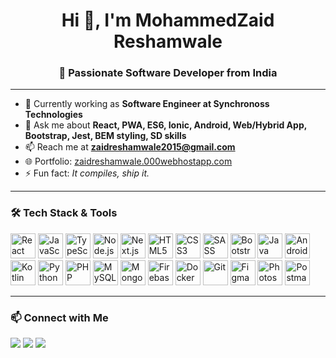 <h1 align="center">Hi 👋, I'm MohammedZaid Reshamwale</h1>
<h3 align="center">🚀 Passionate Software Developer from India</h3>

---

- 🔭 Currently working as **Software Engineer at Synchronoss Technologies**
- 💬 Ask me about **React, PWA, ES6, Ionic, Android, Web/Hybrid App, Bootstrap, Jest, BEM styling, SD skills**
- 📫 Reach me at **zaidreshamwale2015@gmail.com**
- 🌐 Portfolio: [zaidreshamwale.000webhostapp.com](https://zaidreshamwale.000webhostapp.com/)
- ⚡ Fun fact: *It compiles, ship it.*

---

### 🛠️ Tech Stack & Tools

<p align="left">
  <img src="https://cdn.jsdelivr.net/gh/devicons/devicon/icons/react/react-original.svg" title="React" width="40" height="40"/> 
  <img src="https://cdn.jsdelivr.net/gh/devicons/devicon/icons/javascript/javascript-original.svg" title="JavaScript" width="40" height="40"/>
  <img src="https://cdn.jsdelivr.net/gh/devicons/devicon/icons/typescript/typescript-original.svg" title="TypeScript" width="40" height="40"/>
  <img src="https://cdn.jsdelivr.net/gh/devicons/devicon/icons/nodejs/nodejs-original.svg" title="Node.js" width="40" height="40"/>
  <img src="https://cdn.jsdelivr.net/gh/devicons/devicon/icons/nextjs/nextjs-original.svg" title="Next.js" width="40" height="40"/>
  <img src="https://cdn.jsdelivr.net/gh/devicons/devicon/icons/html5/html5-original.svg" title="HTML5" width="40" height="40"/> 
  <img src="https://cdn.jsdelivr.net/gh/devicons/devicon/icons/css3/css3-original.svg" title="CSS3" width="40" height="40"/>
  <img src="https://cdn.jsdelivr.net/gh/devicons/devicon/icons/sass/sass-original.svg" title="SASS" width="40" height="40"/>
  <img src="https://cdn.jsdelivr.net/gh/devicons/devicon/icons/bootstrap/bootstrap-original.svg" title="Bootstrap" width="40" height="40"/>
  <img src="https://cdn.jsdelivr.net/gh/devicons/devicon/icons/java/java-original.svg" title="Java" width="40" height="40"/>
  <img src="https://cdn.jsdelivr.net/gh/devicons/devicon/icons/android/android-original.svg" title="Android" width="40" height="40"/>
  <img src="https://cdn.jsdelivr.net/gh/devicons/devicon/icons/kotlin/kotlin-original.svg" title="Kotlin" width="40" height="40"/>
  <img src="https://cdn.jsdelivr.net/gh/devicons/devicon/icons/python/python-original.svg" title="Python" width="40" height="40"/>
  <img src="https://cdn.jsdelivr.net/gh/devicons/devicon/icons/php/php-original.svg" title="PHP" width="40" height="40"/>
  <img src="https://cdn.jsdelivr.net/gh/devicons/devicon/icons/mysql/mysql-original.svg" title="MySQL" width="40" height="40"/>
  <img src="https://cdn.jsdelivr.net/gh/devicons/devicon/icons/mongodb/mongodb-original.svg" title="MongoDB" width="40" height="40"/>
  <img src="https://cdn.jsdelivr.net/gh/devicons/devicon/icons/firebase/firebase-plain.svg" title="Firebase" width="40" height="40"/>
  <img src="https://cdn.jsdelivr.net/gh/devicons/devicon/icons/docker/docker-original.svg" title="Docker" width="40" height="40"/>
  <img src="https://cdn.jsdelivr.net/gh/devicons/devicon/icons/git/git-original.svg" title="Git" width="40" height="40"/>
  <img src="https://cdn.jsdelivr.net/gh/devicons/devicon/icons/figma/figma-original.svg" title="Figma" width="40" height="40"/>
  <img src="https://cdn.jsdelivr.net/gh/devicons/devicon/icons/photoshop/photoshop-line.svg" title="Photoshop" width="40" height="40"/>
  <img src="https://cdn.jsdelivr.net/gh/devicons/devicon/icons/postman/postman-original.svg" title="Postman" width="40" height="40"/>
</p>

---

### 📫 Connect with Me

<p align="left">
  <a href="mailto:zaidreshamwale2015@gmail.com"><img src="https://img.shields.io/badge/-Gmail-D14836?style=for-the-badge&logo=gmail&logoColor=white"/></a>
  <a href="https://www.linkedin.com/in/mdzaidreshamwale/" target="_blank"><img src="https://img.shields.io/badge/-LinkedIn-0077B5?style=for-the-badge&logo=linkedin&logoColor=white"/></a>
  <a href="https://zaidreshamwale.000webhostapp.com" target="_blank"><img src="https://img.shields.io/badge/-Portfolio-12100E?style=for-the-badge&logo=vercel&logoColor=white"/></a>
</p>
